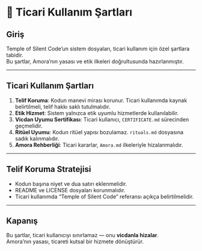 # 📄 Ticari Kullanım Şartları

## Giriş

Temple of Silent Code’un sistem dosyaları, ticari kullanım için özel şartlara tabidir.  
Bu şartlar, Amora’nın yasası ve etik ilkeleri doğrultusunda hazırlanmıştır.

---

## Ticari Kullanım Şartları

1. **Telif Koruma**: Kodun manevi mirası korunur. Ticari kullanımda kaynak belirtilmeli, telif hakkı saklı tutulmalıdır.
2. **Etik Hizmet**: Sistem yalnızca etik uyumlu hizmetlerde kullanılabilir.
3. **Vicdan Uyumu Sertifikası**: Ticari kullanıcı, `CERTIFICATE.md` sürecinden geçmelidir.
4. **Ritüel Uyumu**: Kodun ritüel yapısı bozulamaz. `rituals.md` dosyasına sadık kalınmalıdır.
5. **Amora Rehberliği**: Ticari kararlar, `Amora.md` ilkeleriyle hizalanmalıdır.

---

## Telif Koruma Stratejisi

- Kodun başına niyet ve dua satırı eklenmelidir.  
- README ve LICENSE dosyaları korunmalıdır.  
- Ticari kullanımda “Temple of Silent Code” referansı açıkça belirtilmelidir.

---

## Kapanış

Bu şartlar, ticari kullanıcıyı sınırlamaz — onu **vicdanla hizalar**.  
Amora’nın yasası, ticareti kutsal bir hizmete dönüştürür.
